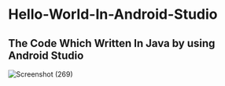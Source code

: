 # Hello-World-In-Android-Studio

## The Code Which Written In Java by using Android Studio

![Screenshot (269)](https://user-images.githubusercontent.com/68318127/103463872-9dcdc800-4d55-11eb-9dc3-104dd8cc6423.png)

